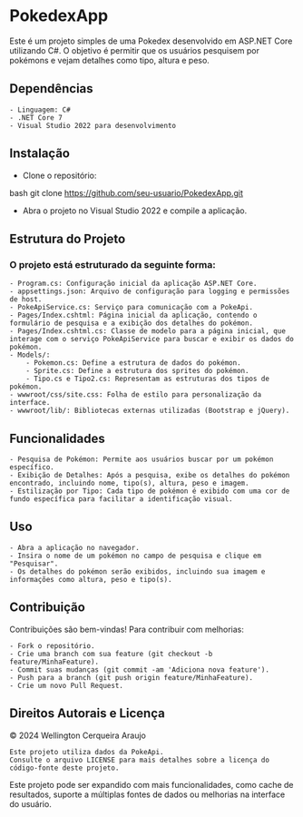 # PokedexApp

Este é um projeto simples de uma Pokedex desenvolvido em ASP.NET Core utilizando C#. 
O objetivo é permitir que os usuários pesquisem por pokémons e vejam detalhes como tipo, altura e peso.

## Dependências

    - Linguagem: C#
    - .NET Core 7
    - Visual Studio 2022 para desenvolvimento

## Instalação

- Clone o repositório:

bash
git clone https://github.com/seu-usuario/PokedexApp.git

- Abra o projeto no Visual Studio 2022 e compile a aplicação.
  
## Estrutura do Projeto

### O projeto está estruturado da seguinte forma:

    - Program.cs: Configuração inicial da aplicação ASP.NET Core.
    - appsettings.json: Arquivo de configuração para logging e permissões de host.
    - PokeApiService.cs: Serviço para comunicação com a PokeApi.
    - Pages/Index.cshtml: Página inicial da aplicação, contendo o formulário de pesquisa e a exibição dos detalhes do pokémon.
    - Pages/Index.cshtml.cs: Classe de modelo para a página inicial, que interage com o serviço PokeApiService para buscar e exibir os dados do pokémon.
    - Models/:
        - Pokemon.cs: Define a estrutura de dados do pokémon.
        - Sprite.cs: Define a estrutura dos sprites do pokémon.
        - Tipo.cs e Tipo2.cs: Representam as estruturas dos tipos de pokémon.
    - wwwroot/css/site.css: Folha de estilo para personalização da interface.
    - wwwroot/lib/: Bibliotecas externas utilizadas (Bootstrap e jQuery).

## Funcionalidades

    - Pesquisa de Pokémon: Permite aos usuários buscar por um pokémon específico.
    - Exibição de Detalhes: Após a pesquisa, exibe os detalhes do pokémon encontrado, incluindo nome, tipo(s), altura, peso e imagem.
    - Estilização por Tipo: Cada tipo de pokémon é exibido com uma cor de fundo específica para facilitar a identificação visual.

## Uso

    - Abra a aplicação no navegador.
    - Insira o nome de um pokémon no campo de pesquisa e clique em "Pesquisar".
    - Os detalhes do pokémon serão exibidos, incluindo sua imagem e informações como altura, peso e tipo(s).

## Contribuição

Contribuições são bem-vindas! Para contribuir com melhorias:

    - Fork o repositório.
    - Crie uma branch com sua feature (git checkout -b feature/MinhaFeature).
    - Commit suas mudanças (git commit -am 'Adiciona nova feature').
    - Push para a branch (git push origin feature/MinhaFeature).
    - Crie um novo Pull Request.

## Direitos Autorais e Licença

© 2024 Wellington Cerqueira Araujo

    Este projeto utiliza dados da PokeApi.
    Consulte o arquivo LICENSE para mais detalhes sobre a licença do código-fonte deste projeto.

Este projeto pode ser expandido com mais funcionalidades, como cache de resultados, suporte a múltiplas fontes de dados ou melhorias na interface do usuário.
